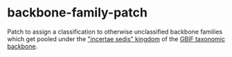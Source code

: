# backbone-family-patch
Patch to assign a classification to otherwise unclassified backbone families which get pooled under the ["incertae sedis" kingdom](http://www.gbif.org/species/0) of the [GBIF taxonomic backbone](http://www.gbif.org/dataset/d7dddbf4-2cf0-4f39-9b2a-bb099caae36c).
